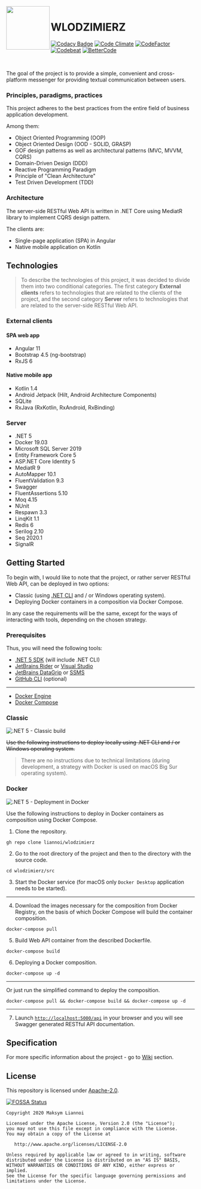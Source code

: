 <img align="left" width="116" height="116" src="https://github.com/liannoi/wlodzimierz/blob/main/img/favicon.ico"/>

# WLODZIMIERZ

[![Codacy Badge](https://api.codacy.com/project/badge/Grade/21ec38ca8a924fce8b34be1398042f0c)](https://app.codacy.com/gh/liannoi/wlodzimierz?utm_source=github.com&utm_medium=referral&utm_content=liannoi/wlodzimierz&utm_campaign=Badge_Grade)
[![Code Climate](https://api.codeclimate.com/v1/badges/d20791e6eae10de3149c/maintainability)](https://codeclimate.com/github/liannoi/wlodzimierz/maintainability)
[![CodeFactor](https://www.codefactor.io/repository/github/liannoi/wlodzimierz/badge)](https://www.codefactor.io/repository/github/liannoi/wlodzimierz)
[![Codebeat](https://codebeat.co/badges/9fb05993-a47e-49f1-8a70-656cb9ddaa57)](https://codebeat.co/projects/github-com-liannoi-wlodzimierz-main)
[![BetterCode](https://bettercodehub.com/edge/badge/liannoi/wlodzimierz?branch=main)](https://bettercodehub.com/)

<br/>

The goal of the project is to provide a simple, convenient and cross-platform
messenger for providing textual communication between users.

### Principles, paradigms, practices

This project adheres to the best practices from the entire field of business
application development.

Among them:

- Object Oriented Programming (OOP)
- Object Oriented Design (OOD - SOLID, GRASP)
- GOF design patterns as well as architectural patterns (MVC, MVVM, CQRS)
- Domain-Driven Design (DDD)
- Reactive Programming Paradigm
- Principle of "Clean Architecture"
- Test Driven Development (TDD)

### Architecture

The server-side RESTful Web API is written in .NET Core using MediatR library
to implement CQRS design pattern.

The clients are:

- Single-page application (SPA) in Angular
- Native mobile application on Kotlin

## Technologies

> To describe the technologies of this project, it was decided to divide them
> into two conditional categories. The first category **External clients**
> refers to technologies that are related to the clients of the project, and
> the second category **Server** refers to technologies that are related to the
> server-side RESTful Web API.

### External clients

#### SPA web app

- Angular 11
- Bootstrap 4.5 (ng-bootstrap)
- RxJS 6

#### Native mobile app

- Kotlin 1.4
- Android Jetpack (Hilt, Android Architecture Components)
- SQLite
- RxJava (RxKotlin, RxAndroid, RxBinding)

### Server

- .NET 5
- Docker 19.03
- Microsoft SQL Server 2019
- Entity Framework Core 5
- ASP.NET Core Identity 5
- MediatR 9
- AutoMapper 10.1
- FluentValidation 9.3
- Swagger
- FluentAssertions 5.10
- Moq 4.15
- NUnit
- Respawn 3.3
- LinqKit 1.1
- Redis 6
- Serilog 2.10
- Seq 2020.1
- SignalR

## Getting Started

To begin with, I would like to note that the project, or rather server RESTful
Web API, can be deployed in two options:

- Classic (using [.NET CLI](https://docs.microsoft.com/en-us/dotnet/core/tools) and / or Windows operating system).
- Deploying Docker containers in a composition via Docker Compose.

In any case the requirements will be the same, except for the ways of
interacting with tools, depending on the chosen strategy.

### Prerequisites

Thus, you will need the following tools:

- [.NET 5 SDK](https://dotnet.microsoft.com/download) (will include .NET CLI)
- [JetBrains Rider](https://www.jetbrains.com/rider/download) or [Visual Studio](https://visualstudio.microsoft.com/downloads)
- [JetBrains DataGrip](https://www.jetbrains.com/datagrip/download) or [SSMS](https://docs.microsoft.com/en-us/sql/ssms/download-sql-server-management-studio-ssms?view=sql-server-ver15)
- [GitHub CLI](https://cli.github.com) (optional)

---

- [Docker Engine](https://docs.docker.com/get-docker)
- [Docker Compose](https://docs.docker.com/compose/install)

### Classic

![.NET 5 - Classic build](https://github.com/liannoi/wlodzimierz/workflows/.NET%205%20-%20Classic%20build/badge.svg)

~~Use the following instructions to deploy locally using .NET CLI and / or
Windows operating system.~~

> There are no instructions due to technical limitations (during development, a
> strategy with Docker is used on macOS Big Sur operating system).

### Docker

![.NET 5 - Deployment in Docker](https://github.com/liannoi/wlodzimierz/workflows/.NET%205%20-%20Deployment%20in%20Docker/badge.svg)

Use the following instructions to deploy in Docker containers as composition
using Docker Compose.

1. Clone the repository.

```
gh repo clone liannoi/wlodzimierz
```

2. Go to the root directory of the project and then to the directory with the source code.

```
cd wlodzimierz/src
```

3. Start the Docker service (for macOS only ```Docker Desktop``` application needs to be started).

---

4. Download the images necessary for the composition from Docker Registry, on the basis of which Docker Compose will build the container composition.

```
docker-compose pull
```

5. Build Web API container from the described Dockerfile.

```
docker-compose build
```

6. Deploying a Docker composition.

```
docker-compose up -d
```

---

Or just run the simplified command to deploy the composition.

```
docker-compose pull && docker-compose build && docker-compose up -d
```

---

7. Launch [```http://localhost:5000/api```](http://localhost:5000/api) in your browser and you will see Swagger generated RESTful API documentation.

## Specification

For more specific information about the project - go to [Wiki](https://github.com/liannoi/wlodzimierz/wiki) section.

## License

This repository is licensed under
[Apache-2.0](https://github.com/liannoi/wlodzimierz/blob/main/LICENSE).

[![FOSSA Status](https://app.fossa.com/api/projects/git%2Bgithub.com%2Fliannoi%2Fwlodzimierz.svg?type=large)](https://app.fossa.com/projects/git%2Bgithub.com%2Fliannoi%2Fwlodzimierz?ref=badge_large)

```
Copyright 2020 Maksym Liannoi

Licensed under the Apache License, Version 2.0 (the "License");
you may not use this file except in compliance with the License.
You may obtain a copy of the License at

   http://www.apache.org/licenses/LICENSE-2.0

Unless required by applicable law or agreed to in writing, software
distributed under the License is distributed on an "AS IS" BASIS,
WITHOUT WARRANTIES OR CONDITIONS OF ANY KIND, either express or implied.
See the License for the specific language governing permissions and
limitations under the License.
```
